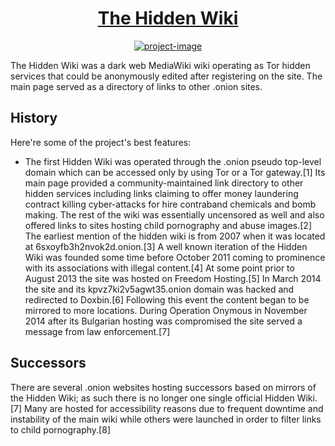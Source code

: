  <a href="https://thehiddenwiki2022.com"><h1 align="center" id="title">The Hidden Wiki</h1></a>

<a href="https://thehiddenwiki2022.com"><p align="center"><img src="https://i.ibb.co/FY9JBkz/Screenshot-2023-11-27-110345.png" alt="project-image"></p></a>

<p id="description">The Hidden Wiki was a dark web MediaWiki wiki operating as Tor hidden services that could be anonymously edited after registering on the site. The main page served as a directory of links to other .onion sites.</p>

  
  
<h2>History</h2>

Here're some of the project's best features:

*   The first Hidden Wiki was operated through the .onion pseudo top-level domain which can be accessed only by using Tor or a Tor gateway.\[1\] Its main page provided a community-maintained link directory to other hidden services including links claiming to offer money laundering contract killing cyber-attacks for hire contraband chemicals and bomb making. The rest of the wiki was essentially uncensored as well and also offered links to sites hosting child pornography and abuse images.\[2\] The earliest mention of the hidden wiki is from 2007 when it was located at 6sxoyfb3h2nvok2d.onion.\[3\] A well known iteration of the Hidden Wiki was founded some time before October 2011 coming to prominence with its associations with illegal content.\[4\] At some point prior to August 2013 the site was hosted on Freedom Hosting.\[5\] In March 2014 the site and its kpvz7ki2v5agwt35.onion domain was hacked and redirected to Doxbin.\[6\] Following this event the content began to be mirrored to more locations. During Operation Onymous in November 2014 after its Bulgarian hosting was compromised the site served a message from law enforcement.\[7\]

<h2>Successors</h2>

There are several .onion websites hosting successors based on mirrors of the Hidden Wiki; as such there is no longer one single official Hidden Wiki.\[7\] Many are hosted for accessibility reasons due to frequent downtime and instability of the main wiki while others were launched in order to filter links to child pornography.\[8\]
